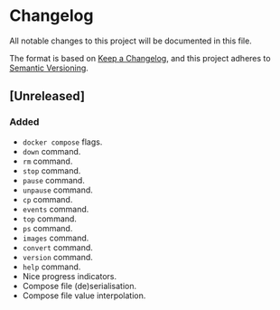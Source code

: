 # Changelog

All notable changes to this project will be documented in this file.

The format is based on [Keep a Changelog](https://keepachangelog.com/en/1.0.0/),
and this project adheres to [Semantic Versioning](https://semver.org/spec/v2.0.0.html).

## [Unreleased]

### Added

- `docker compose` flags.
- `down` command.
- `rm` command.
- `stop` command.
- `pause` command.
- `unpause` command.
- `cp` command.
- `events` command.
- `top` command.
- `ps` command.
- `images` command.
- `convert` command.
- `version` command.
- `help` command.
- Nice progress indicators.
- Compose file (de)serialisation.
- Compose file value interpolation.
